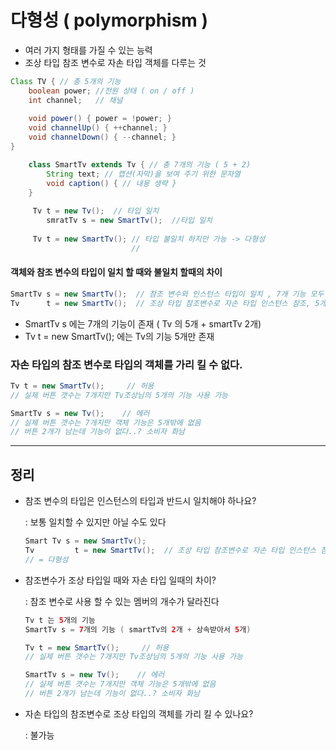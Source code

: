 # 다형성 ( polymorphism )

- 여러 가지 형태를 가질 수 있는 능력
- 조상 타입 참조 변수로 자손 타입 객체를 다루는 것

```java
Class TV { // 총 5개의 기능
	boolean power; //전원 상태 ( on / off )
	int channel;   // 채널
    
    void power() { power = !power; }
    void channelUp() { ++channel; }
    void channelDown() { --channel; }
}

	class SmartTv extends Tv { // 총 7개의 기능 ( 5 + 2)
        String text; // 캡션(자막)을 보여 주기 위한 문자열
        void caption() { // 내용 생략 }
    }
       
     Tv t = new Tv();  // 타입 일치
        smratTv s = new SmartTv();  //타입 일치
        
     Tv t = new SmartTv(); // 타입 불일치 하지만 가능 -> 다형성
        				   // 
```

#### 객체와 참조 변수의 타입이 일치 할 때와 불일치 할때의 차이

```java
SmartTv s = new SmartTv();  // 참조 변수와 인스턴스 타입이 일치 , 7개 기능 모두 사용 
Tv      t = new SmartTv();  // 조상 타입 참조변수로 자손 타입 인스턴스 참조, 5개 사용
```

- SmartTv s 에는 7개의 기능이 존재 ( Tv 의 5개 + smartTv 2개)
- Tv t = new SmartTv(); 에는 Tv의 기능 5개만 존재



### 자손 타입의 참조 변수로  타입의 객체를 가리 킬 수 없다.

```java
Tv t = new SmartTv();     // 허용
// 실제 버튼 갯수는 7개지만 Tv조상님의 5개의 기능 사용 가능

SmartTv s = new Tv();    // 에러
// 실제 버튼 갯수는 7개지만 객체 기능은 5개밖에 없음
// 버튼 2개가 남는데 기능이 없다..? 소비자 화남
```

---

## 정리

- 참조 변수의 타입은 인스턴스의 타입과 반드시 일치해야 하나요?

  : 보통 일치할 수 있지만 아닐 수도 있다

  ```java
  Smart Tv s = new SmartTv();  
  Tv	     t = new SmartTv();  // 조상 타입 참조변수로 자손 타입 인스턴스 참조 
  // = 다형성
  ```

- 참조변수가 조상 타입일 때와 자손 타입 일때의 차이?

  : 참조 변수로 사용 할 수 있는 멤버의 개수가 달라진다

  ```java
  Tv t 는 5개의 기능
  SmartTv s = 7개의 기능 ( smartTv의 2개 + 상속받아서 5개)
  
  Tv t = new SmartTv();     // 허용
  // 실제 버튼 갯수는 7개지만 Tv조상님의 5개의 기능 사용 가능
  
  SmartTv s = new Tv();    // 에러
  // 실제 버튼 갯수는 7개지만 객체 기능은 5개밖에 없음
  // 버튼 2개가 남는데 기능이 없다..? 소비자 화남
  ```

- 자손 타입의 참조변수로 조상 타입의 객체를 가리 킬 수 있나요?

  : 불가능

